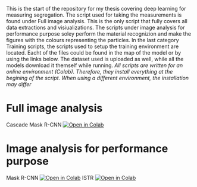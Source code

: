 This is the start of the repository for my thesis covering deep learning for measuring segregation. The script used for taking the measurements is found under Full image analysis. This is the only script that fully covers all data extractions and visiualizations. The scripts under image analysis for performance purpose soley perform the material recognizion and make the figures with the colours representing the particles.
In the last category Training scripts, the scripts used to setup the training environment are located. Eacht of the files could be found in the map of the model or by using the links below.
The dataset used is uploaded as well, while all the models download it themself while running.
*All scripts are written for an online environment (Colab). Therefore, they install everything at the begining of the script. When using a different environment, the installation may differ*

# Full image analysis
Cascade Mask R-CNN   [![Open in Colab](https://colab.research.google.com/assets/colab-badge.svg)](https://colab.research.google.com/github/WesselJonge/DLforSegregation/blob/main/CascadeMaskRCNN/Full_Image_measuring_CascadeMaskRcnn.ipynb)

# Image analysis for performance purpose
Mask R-CNN  [![Open in Colab](https://colab.research.google.com/assets/colab-badge.svg)](https://colab.research.google.com/github/WesselJonge/DLforSegregation/blob/main/MaskRCNN/Full_Image_measuring_MaskRCNN.ipynb)
ISTR  [![Open in Colab](https://colab.research.google.com/assets/colab-badge.svg)](https://colab.research.google.com/github/WesselJonge/DLforSegregation/blob/main/ISTR/Full_Image_measuring_ISTR.ipynb)
